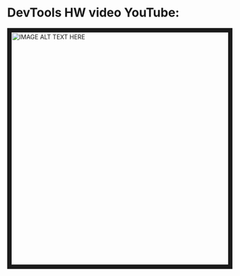 # DevTools HW video YouTube:

<a href="http://www.youtube.com/watch?feature=player_embedded&v=Y09AKPrFU0c
" target="_blank"><img src="http://img.youtube.com/vi/Y09AKPrFU0c/0.jpg" 
alt="IMAGE ALT TEXT HERE" width="720" height="540" border="10" /></a>

